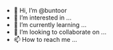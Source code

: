 - 👋 Hi, I’m @buntoor
- 👀 I’m interested in ...
- 🌱 I’m currently learning ...
- 💞️ I’m looking to collaborate on ...
- 📫 How to reach me ...

<!---
buntoor/buntoor is a ✨ special ✨ repository because its `README.md` (this file) appears on your GitHub profile.
You can click the Preview link to take a look at your changes.
--->
